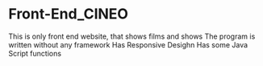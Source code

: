 # Front-End_CINEO

This is only front end website, that shows films and shows
The program is written without any framework
Has Responsive Desighn
Has some Java Script functions
